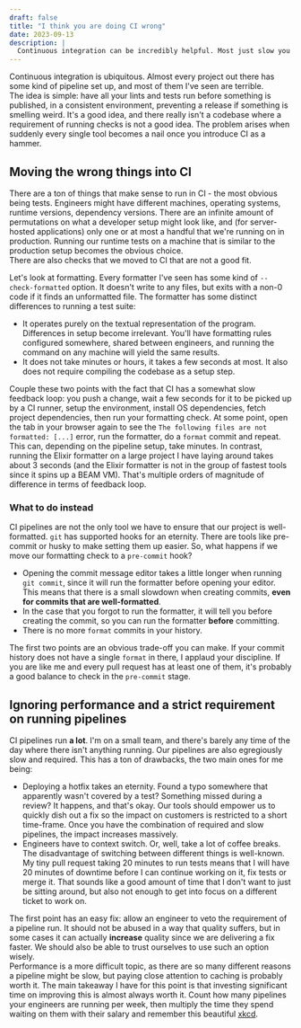 ```yaml
---
draft: false
title: "I think you are doing CI wrong"
date: 2023-09-13
description: |
  Continuous integration can be incredibly helpful. Most just slow you down.
---
```


Continuous integration is ubiquitous. Almost every project out there has some kind of pipeline set up, and most of them I've seen are terrible.  
The idea is simple: have all your lints and tests run before something is published, in a consistent environment, preventing a release if something is smelling
weird. It's a good idea, and there really isn't a codebase where a requirement of running checks is not a good idea. The problem arises when suddenly every
single tool becomes a nail once you introduce CI as a hammer.

## Moving the wrong things into CI

There are a ton of things that make sense to run in CI - the most obvious being tests. Engineers might have different machines, operating systems, runtime
versions, dependency versions. There are an infinite amount of permutations on what a developer setup might look like, and (for server-hosted applications)
only one or at most a handful that we're running on in production. Running our runtime tests on a machine that is similar to the production setup becomes
the obvious choice.  
There are also checks that we moved to CI that are not a good fit.

Let's look at formatting. Every formatter I've seen has some kind of `--check-formatted` option. It doesn't write to any files, but exits with a non-0 code if
it finds an unformatted file. The formatter has some distinct differences to running a test suite:

- It operates purely on the textual representation of the program. Differences in setup become irrelevant. You'll have formatting rules configured somewhere,
  shared between engineers, and running the command on any machine will yield the same results.
- It does not take minutes or hours, it takes a few seconds at most. It also does not require compiling the codebase as a setup step.

Couple these two points with the fact that CI has a somewhat slow feedback loop: you push a change, wait a few seconds for it to be picked up by a CI runner,
setup the environment, install OS dependencies, fetch project dependencies, then run your formatting check. At some point, open the tab in your browser again
to see the `The following files are not formatted: [...]` error, run the formatter, do a `format` commit and repeat. This can, depending on the pipeline setup,
take minutes. In contrast, running the Elixir formatter on a large project I have laying around takes about 3 seconds (and the Elixir formatter is not in the
group of fastest tools since it spins up a BEAM VM). That's multiple orders of magnitude of difference in terms of feedback loop.

### What to do instead

CI pipelines are not the only tool we have to ensure that our project is well-formatted. `git` has supported hooks for an eternity. There are tools like
pre-commit or husky to make setting them up easier. So, what happens if we move our formatting check to a `pre-commit` hook?

- Opening the commit message editor takes a little longer when running `git commit`, since it will run the formatter before opening your editor. This means
  that there is a small slowdown when creating commits, **even for commits that are well-formatted**.
- In the case that you forgot to run the formatter, it will tell you before creating the commit, so you can run the formatter **before** committing.
- There is no more `format` commits in your history.

The first two points are an obvious trade-off you can make. If your commit history does not have a single `format` in there, I applaud your discipline. If you
are like me and every pull request has at least one of them, it's probably a good balance to check in the `pre-commit` stage.

## Ignoring performance and a strict requirement on running pipelines

CI pipelines run **a lot**. I'm on a small team, and there's barely any time of the day where there isn't anything running. Our pipelines are also egregiously
slow and required. This has a ton of drawbacks, the two main ones for me being:

- Deploying a hotfix takes an eternity. Found a typo somewhere that apparently wasn't covered by a test? Something missed during a review? It happens, and
  that's okay. Our tools should empower us to quickly dish out a fix so the impact on customers is restricted to a short time-frame. Once you have the
  combination of required and slow pipelines, the impact increases massively.
- Engineers have to context switch. Or, well, take a lot of coffee breaks. The disadvantage of switching between different things is well-known. My tiny pull
  request taking 20 minutes to run tests means that I will have 20 minutes of downtime before I can continue working on it, fix tests or merge it. That sounds
  like a good amount of time that I don't want to just be sitting around, but also not enough to get into focus on a different ticket to work on.

The first point has an easy fix: allow an engineer to veto the requirement of a pipeline run. It should not be abused in a way that quality suffers, but in
some cases it can actually **increase** quality since we are delivering a fix faster. We should also be able to trust ourselves to use such an option wisely.  
Performance is a more difficult topic, as there are so many different reasons a pipeline might be slow, but paying close attention to caching is probably worth
it. The main takeaway I have for this point is that investing significant time on improving this is almost always worth it. Count how many pipelines your
engineers are running per week, then multiply the time they spend waiting on them with their salary and remember this beautiful [xkcd](https://xkcd.com/1205/).
